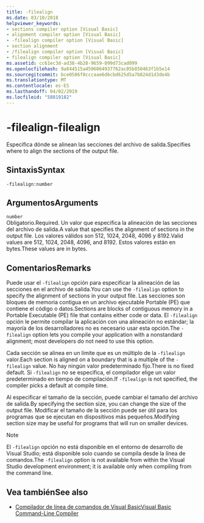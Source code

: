 ```yaml
---
title: -filealign
ms.date: 03/10/2018
helpviewer_keywords:
- sections compiler option [Visual Basic]
- alignment compiler option [Visual Basic]
- -filealign compiler option [Visual Basic]
- section alignment
- /filealign compiler option [Visual Basic]
- filealign compiler option [Visual Basic]
ms.assetid: cc61ec3d-ad38-4b28-9659-099d73cad099
ms.openlocfilehash: 9a844515a4596064937762ac05b850463f1b5e14
ms.sourcegitcommit: bce0586f0cccaae6d6cbd625d5a7b824d1d3de4b
ms.translationtype: MT
ms.contentlocale: es-ES
ms.lasthandoff: 04/02/2019
ms.locfileid: "58819182"
---
```

# <a name="-filealign"></a><span data-ttu-id="44247-102">-filealign</span><span class="sxs-lookup"><span data-stu-id="44247-102">-filealign</span></span>
<span data-ttu-id="44247-103">Especifica dónde se alinean las secciones del archivo de salida.</span><span class="sxs-lookup"><span data-stu-id="44247-103">Specifies where to align the sections of the output file.</span></span>  
  
## <a name="syntax"></a><span data-ttu-id="44247-104">Sintaxis</span><span class="sxs-lookup"><span data-stu-id="44247-104">Syntax</span></span>  
  
```  
-filealign:number  
```  
  
## <a name="arguments"></a><span data-ttu-id="44247-105">Argumentos</span><span class="sxs-lookup"><span data-stu-id="44247-105">Arguments</span></span>  
 `number`  
 <span data-ttu-id="44247-106">Obligatorio.</span><span class="sxs-lookup"><span data-stu-id="44247-106">Required.</span></span> <span data-ttu-id="44247-107">Un valor que especifica la alineación de las secciones del archivo de salida.</span><span class="sxs-lookup"><span data-stu-id="44247-107">A value that specifies the alignment of sections in the output file.</span></span> <span data-ttu-id="44247-108">Los valores válidos son 512, 1024, 2048, 4096 y 8192.</span><span class="sxs-lookup"><span data-stu-id="44247-108">Valid values are 512, 1024, 2048, 4096, and 8192.</span></span> <span data-ttu-id="44247-109">Estos valores están en bytes.</span><span class="sxs-lookup"><span data-stu-id="44247-109">These values are in bytes.</span></span>  
  
## <a name="remarks"></a><span data-ttu-id="44247-110">Comentarios</span><span class="sxs-lookup"><span data-stu-id="44247-110">Remarks</span></span>  
 <span data-ttu-id="44247-111">Puede usar el `-filealign` opción para especificar la alineación de las secciones en el archivo de salida.</span><span class="sxs-lookup"><span data-stu-id="44247-111">You can use the `-filealign` option to specify the alignment of sections in your output file.</span></span> <span data-ttu-id="44247-112">Las secciones son bloques de memoria contigua en un archivo ejecutable Portable (PE) que contiene el código o datos.</span><span class="sxs-lookup"><span data-stu-id="44247-112">Sections are blocks of contiguous memory in a Portable Executable (PE) file that contains either code or data.</span></span> <span data-ttu-id="44247-113">El `-filealign` opción le permite compilar la aplicación con una alineación no estándar; la mayoría de los desarrolladores no es necesario usar esta opción.</span><span class="sxs-lookup"><span data-stu-id="44247-113">The `-filealign` option lets you compile your application with a nonstandard alignment; most developers do not need to use this option.</span></span>  
  
 <span data-ttu-id="44247-114">Cada sección se alinea en un límite que es un múltiplo de la `-filealign` valor.</span><span class="sxs-lookup"><span data-stu-id="44247-114">Each section is aligned on a boundary that is a multiple of the `-filealign` value.</span></span> <span data-ttu-id="44247-115">No hay ningún valor predeterminado fijo.</span><span class="sxs-lookup"><span data-stu-id="44247-115">There is no fixed default.</span></span> <span data-ttu-id="44247-116">Si `-filealign` no se especifica, el compilador elige un valor predeterminado en tiempo de compilación.</span><span class="sxs-lookup"><span data-stu-id="44247-116">If `-filealign` is not specified, the compiler picks a default at compile time.</span></span>  
  
 <span data-ttu-id="44247-117">Al especificar el tamaño de la sección, puede cambiar el tamaño del archivo de salida.</span><span class="sxs-lookup"><span data-stu-id="44247-117">By specifying the section size, you can change the size of the output file.</span></span> <span data-ttu-id="44247-118">Modificar el tamaño de la sección puede ser útil para los programas que se ejecutan en dispositivos más pequeños.</span><span class="sxs-lookup"><span data-stu-id="44247-118">Modifying section size may be useful for programs that will run on smaller devices.</span></span>  
  
> [!NOTE]
>  <span data-ttu-id="44247-119">El `-filealign` opción no está disponible en el entorno de desarrollo de Visual Studio; está disponible solo cuando se compila desde la línea de comandos.</span><span class="sxs-lookup"><span data-stu-id="44247-119">The `-filealign` option is not available from within the Visual Studio development environment; it is available only when compiling from the command line.</span></span>  
  
## <a name="see-also"></a><span data-ttu-id="44247-120">Vea también</span><span class="sxs-lookup"><span data-stu-id="44247-120">See also</span></span>

- [<span data-ttu-id="44247-121">Compilador de línea de comandos de Visual Basic</span><span class="sxs-lookup"><span data-stu-id="44247-121">Visual Basic Command-Line Compiler</span></span>](../../../visual-basic/reference/command-line-compiler/index.md)

